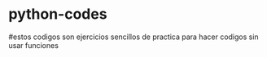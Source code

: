 # python-codes
#estos codigos son ejercicios sencillos de practica para hacer codigos sin usar funciones
